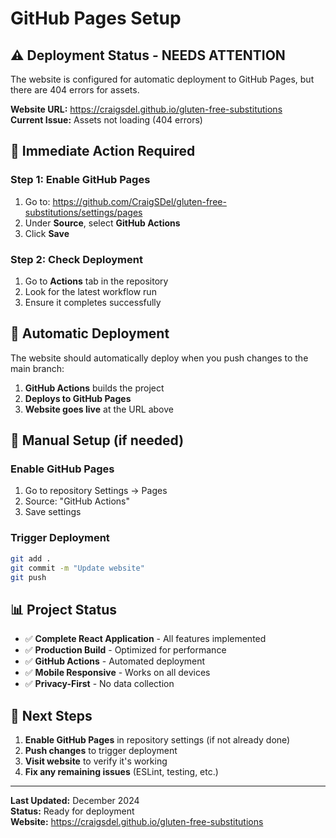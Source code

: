 # GitHub Pages Setup

## ⚠️ **Deployment Status - NEEDS ATTENTION**

The website is configured for automatic deployment to GitHub Pages, but there are 404 errors for assets.

**Website URL:** https://craigsdel.github.io/gluten-free-substitutions  
**Current Issue:** Assets not loading (404 errors)

## 🚨 **Immediate Action Required**

### **Step 1: Enable GitHub Pages**
1. Go to: https://github.com/CraigSDel/gluten-free-substitutions/settings/pages
2. Under **Source**, select **GitHub Actions**
3. Click **Save**

### **Step 2: Check Deployment**
1. Go to **Actions** tab in the repository
2. Look for the latest workflow run
3. Ensure it completes successfully

## 🚀 **Automatic Deployment**

The website should automatically deploy when you push changes to the main branch:

1. **GitHub Actions** builds the project
2. **Deploys to GitHub Pages** 
3. **Website goes live** at the URL above

## 🔧 **Manual Setup (if needed)**

### Enable GitHub Pages
1. Go to repository Settings → Pages
2. Source: "GitHub Actions"
3. Save settings

### Trigger Deployment
```bash
git add .
git commit -m "Update website"
git push
```

## 📊 **Project Status**

- ✅ **Complete React Application** - All features implemented
- ✅ **Production Build** - Optimized for performance
- ✅ **GitHub Actions** - Automated deployment
- ✅ **Mobile Responsive** - Works on all devices
- ✅ **Privacy-First** - No data collection

## 🎯 **Next Steps**

1. **Enable GitHub Pages** in repository settings (if not already done)
2. **Push changes** to trigger deployment
3. **Visit website** to verify it's working
4. **Fix any remaining issues** (ESLint, testing, etc.)

---

**Last Updated:** December 2024  
**Status:** Ready for deployment  
**Website:** https://craigsdel.github.io/gluten-free-substitutions